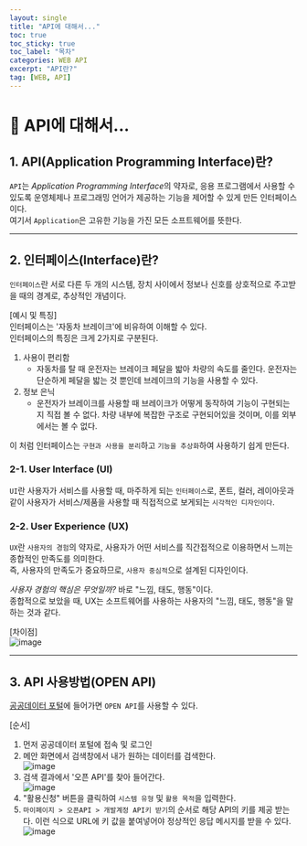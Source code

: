 ```yaml
---
layout: single
title: "API에 대해서..."
toc: true
toc_sticky: true
toc_label: "목차"
categories: WEB API
excerpt: "API란?"
tag: [WEB, API]
---
```

# 📘 API에 대해서...

## 1. API(Application Programming Interface)란?
`API`는 *Application Programming Interface*의 약자로, 응용 프로그램에서 사용할 수 있도록 운영체제나 프로그래밍 언어가 제공하는 기능을 제어할 수 있게 만든 인터페이스이다.  
여기서 `Application`은 고유한 기능을 가진 모든 소프트웨어를 뜻한다.  

---
## 2. 인터페이스(Interface)란?

`인터페이스`란 서로 다른 두 개의 시스템, 장치 사이에서 정보나 신호를 상호적으로 주고받을 때의 경계로, 추상적인 개념이다.  

[예시 및 특징]  
인터페이스는 '자동차 브레이크'에 비유하여 이해할 수 있다.  
인터페이스의 특징은 크게 2가지로 구분된다.  
1. 사용이 편리함
    - 자동차를 탈 때 운전자는 브레이크 페달을 밟아 차량의 속도를 줄인다. 운전자는 단순하게 페달을 밟는 것 뿐인데 브레이크의 기능을 사용할 수 있다.  
2. 정보 은닉
    - 운전자가 브레이크를 사용할 때 브레이크가 어떻게 동작하여 기능이 구현되는지 직접 볼 수 없다. 차량 내부에 복잡한 구조로 구현되어있을 것이며, 이를 외부에서는 볼 수 없다.

이 처럼 인터페이스는 `구현과 사용을 분리`하고 `기능을 추상화`하여 사용하기 쉽게 만든다.  

### 2-1. User Interface (UI)
`UI`란 사용자가 서비스를 사용할 때, 마주하게 되는 `인터페이스`로, 폰트, 컬러, 레이아웃과 같이 사용자가 서비스/제품을 사용할 때 직접적으로 보게되는 `시각적인 디자인이다`.  

### 2-2. User Experience (UX)
`UX`란 `사용자의 경험`의 약자로, 사용자가 어떤 서비스를 직간접적으로 이용하면서 느끼는 종합적인 만족도를 의미한다.  
즉, 사용자의 만족도가 중요하므로, `사용자 중심적`으로 설계된 디자인이다.  

*사용자 경험의 핵심은 무엇일까?*
바로 "느낌, 태도, 행동"이다.  
종합적으로 보았을 때, UX는 소프트웨어를 사용하는 사용자의 "느낌, 태도, 행동"을 말하는 것과 같다.  

[차이점]  
![image](https://user-images.githubusercontent.com/104587537/209858398-e926d6e1-7fab-42bd-ae66-44d9bde0085e.png)

---
## 3. API 사용방법(OPEN API)
[공공데이터 포털](https://www.data.go.kr/)에 들어가면 `OPEN API`를 사용할 수 있다.  

[순서]  
1. 먼저 공공데이터 포털에 접속 및 로그인
2. 메안 화면에서 검색창에서 내가 원하는 데이터를 검색한다.  
![image](https://user-images.githubusercontent.com/104587537/209858907-44132f1d-8a2b-4b53-b8ad-08b2935e0063.png)
3. 검색 결과에서 '오픈 API'를 찾아 들어간다.  
![image](https://user-images.githubusercontent.com/104587537/209859088-3e004b25-c03f-4cb9-8eb9-96c686c0af8f.png)
4. "활용신청" 버튼을 클릭하여 `시스템 유형` 및 `활용 목적`을 입력한다.  
5. `마이페이지 > 오픈API > 개발계정 API키 받기`의 순서로 해당 API의 키를 제공 받는다. 이런 식으로 URL에 키 값을 붙여넣어야 정상적인 응답 메시지를 받을 수 있다.  ![image](https://user-images.githubusercontent.com/104587537/209859434-4798f7f3-a9d9-4eee-835f-2f661245d5bb.png)


